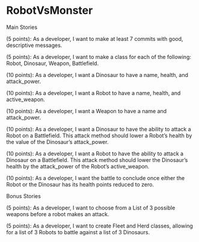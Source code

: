 # RobotVsMonster

Main Stories

(5 points): As a developer, I want to make at least 7 commits with good, descriptive messages. 

(5 points): As a developer, I want to make a class for each of the following: Robot, Dinosaur, Weapon, Battlefield. 

(10 points): As a developer, I want a Dinosaur to have a name, health, and attack_power.

(10 points): As a developer, I want a Robot to have a name, health, and active_weapon.

(10 points): As a developer, I want a Weapon to have a name and attack_power. 

(10 points): As a developer, I want a Dinosaur to have the ability to attack a Robot on a Battlefield. This attack method should lower a Robot’s health by the value of the Dinosaur’s attack_power. 

(10 points): As a developer, I want a Robot to have the ability to attack a Dinosaur on a Battlefield. This attack method should lower the Dinosaur’s health by the attack_power of the Robot’s active_weapon. 

(10 points): As a developer, I want the battle to conclude once either the Robot or the Dinosaur has its health points reduced to zero.
 

Bonus Stories

(5 points): As a developer, I want to choose from a List of 3 possible weapons before a robot makes an attack. 

(5 points): As a developer, I want to create Fleet and Herd classes, allowing for a list of 3 Robots to battle against a list of 3 Dinosaurs.